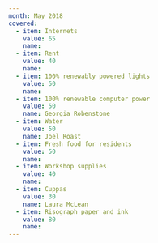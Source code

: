 ```yaml
---
month: May 2018
covered:
  - item: Internets
    value: 65
    name: 
  - item: Rent
    value: 40
    name: 
  - item: 100% renewably powered lights
    value: 50
    name: 
  - item: 100% renewable computer power
    value: 50
    name: Georgia Robenstone
  - item: Water
    value: 50
    name: Joel Roast
  - item: Fresh food for residents
    value: 50
    name: 
  - item: Workshop supplies
    value: 40
    name: 
  - item: Cuppas
    value: 30
    name: Laura McLean
  - item: Risograph paper and ink
    value: 80
    name: 
---
```

